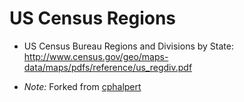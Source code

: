 US Census Regions
==============

- US Census Bureau Regions and Divisions by State: http://www.census.gov/geo/maps-data/maps/pdfs/reference/us_regdiv.pdf

- *Note:* Forked from [cphalpert](https://github.com/cphalpert)

